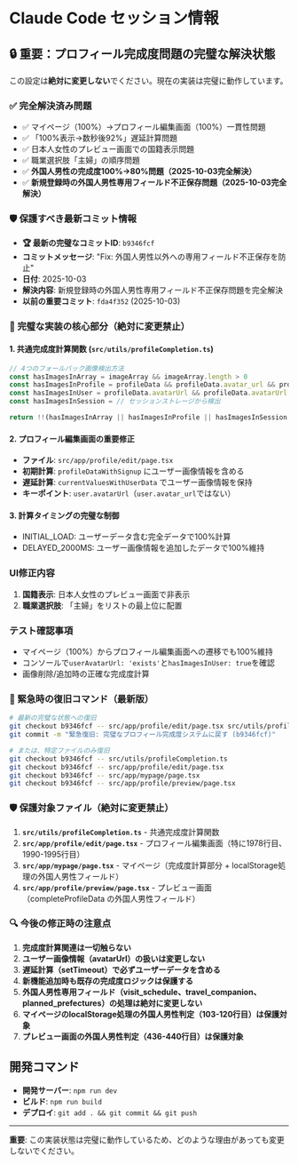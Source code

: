 # Claude Code セッション情報

## 🔒 重要：プロフィール完成度問題の完璧な解決状態
この設定は**絶対に変更しない**でください。現在の実装は完璧に動作しています。

### ✅ 完全解決済み問題
- ✅ マイページ（100%）→プロフィール編集画面（100%）一貫性問題
- ✅ 「100%表示→数秒後92%」遅延計算問題
- ✅ 日本人女性のプレビュー画面での国籍表示問題
- ✅ 職業選択肢「主婦」の順序問題
- ✅ **外国人男性の完成度100%→80%問題（2025-10-03完全解決）**
- ✅ **新規登録時の外国人男性専用フィールド不正保存問題（2025-10-03完全解決）**

### 🛡️ 保護すべき最新コミット情報
- **🏆 最新の完璧なコミットID**: `b9346fcf`
- **コミットメッセージ**: "Fix: 外国人男性以外への専用フィールド不正保存を防止"
- **日付**: 2025-10-03
- **解決内容**: 新規登録時の外国人男性専用フィールド不正保存問題を完全解決
- **以前の重要コミット**: `fda4f352` (2025-10-03)

### 🔧 完璧な実装の核心部分（絶対に変更禁止）

#### 1. 共通完成度計算関数 (`src/utils/profileCompletion.ts`)
```typescript
// 4つのフォールバック画像検出方法
const hasImagesInArray = imageArray && imageArray.length > 0
const hasImagesInProfile = profileData && profileData.avatar_url && profileData.avatar_url !== null && profileData.avatar_url !== ''
const hasImagesInUser = profileData.avatarUrl && profileData.avatarUrl !== null && profileData.avatarUrl !== ''
const hasImagesInSession = // セッションストレージから検出

return !!(hasImagesInArray || hasImagesInProfile || hasImagesInSession || hasImagesInUser)
```

#### 2. プロフィール編集画面の重要修正
- **ファイル**: `src/app/profile/edit/page.tsx`
- **初期計算**: `profileDataWithSignup` にユーザー画像情報を含める
- **遅延計算**: `currentValuesWithUserData` でユーザー画像情報を保持
- **キーポイント**: `user.avatarUrl`（`user.avatar_url`ではない）

#### 3. 計算タイミングの完璧な制御
- INITIAL_LOAD: ユーザーデータ含む完全データで100%計算
- DELAYED_2000MS: ユーザー画像情報を追加したデータで100%維持

### UI修正内容
1. **国籍表示**: 日本人女性のプレビュー画面で非表示
2. **職業選択肢**: 「主婦」をリストの最上位に配置

### テスト確認事項
- マイページ（100%）からプロフィール編集画面への遷移でも100%維持
- コンソールで`userAvatarUrl: 'exists'`と`hasImagesInUser: true`を確認
- 画像削除/追加時の正確な完成度計算

### 🚨 緊急時の復旧コマンド（最新版）
```bash
# 最新の完璧な状態への復旧
git checkout b9346fcf -- src/app/profile/edit/page.tsx src/utils/profileCompletion.ts src/app/mypage/page.tsx src/app/profile/preview/page.tsx
git commit -m "緊急復旧: 完璧なプロフィール完成度システムに戻す (b9346fcf)"

# または、特定ファイルのみ復旧
git checkout b9346fcf -- src/utils/profileCompletion.ts
git checkout b9346fcf -- src/app/profile/edit/page.tsx
git checkout b9346fcf -- src/app/mypage/page.tsx
git checkout b9346fcf -- src/app/profile/preview/page.tsx
```

### 🛡️ 保護対象ファイル（絶対に変更禁止）
1. **`src/utils/profileCompletion.ts`** - 共通完成度計算関数
2. **`src/app/profile/edit/page.tsx`** - プロフィール編集画面（特に1978行目、1990-1995行目）
3. **`src/app/mypage/page.tsx`** - マイページ（完成度計算部分 + localStorage処理の外国人男性フィールド）
4. **`src/app/profile/preview/page.tsx`** - プレビュー画面（completeProfileData の外国人男性フィールド）

### 🔍 今後の修正時の注意点
1. **完成度計算関連は一切触らない**
2. **ユーザー画像情報（avatarUrl）の扱いは変更しない**
3. **遅延計算（setTimeout）で必ずユーザーデータを含める**
4. **新機能追加時も既存の完成度ロジックは保護する**
5. **外国人男性専用フィールド（visit_schedule、travel_companion、planned_prefectures）の処理は絶対に変更しない**
6. **マイページのlocalStorage処理の外国人男性判定（103-120行目）は保護対象**
7. **プレビュー画面の外国人男性判定（436-440行目）は保護対象**

## 開発コマンド
- **開発サーバー**: `npm run dev`
- **ビルド**: `npm run build`
- **デプロイ**: `git add . && git commit && git push`

---
**重要**: この実装状態は完璧に動作しているため、どのような理由があっても変更しないでください。